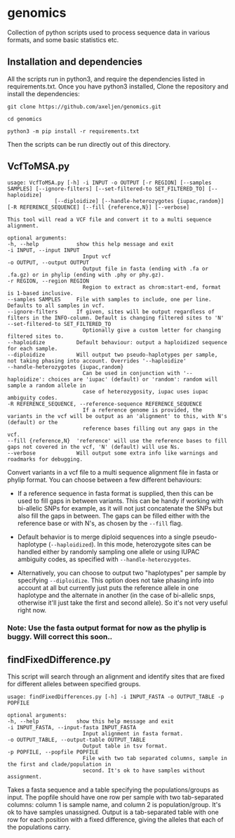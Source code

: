 # genomics
Collection of python scripts used to process sequence data in various formats, and some basic statistics etc.

## Installation and dependencies

All the scripts run in python3, and require the dependencies listed in requirements.txt. Once you have python3 installed, Clone the repository and install the dependencies:

	git clone https://github.com/axeljen/genomics.git
	
	cd genomics

	python3 -m pip install -r requirements.txt


Then the scripts can be run directly out of this directory.

## VcfToMSA.py

	usage: VcfToMSA.py [-h] -i INPUT -o OUTPUT [-r REGION] [--samples SAMPLES] [--ignore-filters] [--set-filtered-to SET_FILTERED_TO] [--haploidize]
                   [--diploidize] [--handle-heterozygotes {iupac,random}] [-R REFERENCE_SEQUENCE] [--fill {reference,N}] [--verbose]

	This tool will read a VCF file and convert it to a multi sequence alignment.

	optional arguments:
	-h, --help            show this help message and exit
	-i INPUT, --input INPUT
							Input vcf
	-o OUTPUT, --output OUTPUT
							Output file in fasta (ending with .fa or .fa.gz) or in phylip (ending with .phy or phy.gz).
	-r REGION, --region REGION
							Region to extract as chrom:start-end, format is 1-based inclusive.
	--samples SAMPLES     File with samples to include, one per line. Defaults to all samples in vcf.
	--ignore-filters      If given, sites will be output regardless of filters in the INFO-column. Default is changing filtered sites to 'N'
	--set-filtered-to SET_FILTERED_TO
							Optionally give a custom letter for changing filtered sites to.
	--haploidize          Default behaviour: output a haploidized sequence for each sample.
	--diploidize          Will output two pseudo-haplotypes per sample, not taking phasing into account. Overrides '--haploidize'
	--handle-heterozygotes {iupac,random}
							Can be used in conjunction with '--haploidize': choices are 'iupac' (default) or 'random': random will sample a random allele in
							case of heterozygosity, iupac uses iupac ambiguity codes.
	-R REFERENCE_SEQUENCE, --reference-sequence REFERENCE_SEQUENCE
							If a reference genome is provided, the variants in the vcf will be output as an 'alignment' to this, with N's (default) or the
							reference bases filling out any gaps in the vcf.
	--fill {reference,N}  'reference' will use the reference bases to fill gaps not covered in the vcf, 'N' (default) will use Ns.
	--verbose             Will output some extra info like warnings and roadmarks for debugging.

Convert variants in a vcf file to a multi sequence alignment file in fasta or phylip format. You can choose between a few different behaviours:

* If a reference sequence in fasta format is supplied, then this can be used to fill gaps in between variants. This can be handy if working with bi-allelic SNPs for example, as it will not just concatenate the SNPs but also fill the gaps in between. The gaps can be filled either with the reference base or with N's, as chosen by the `--fill` flag.

* Default behavior is to merge diploid sequences into a single pseudo-haplotype (`--haploidized`). In this mode, heterozygote sites can be handled either by randomly sampling one allele or using IUPAC ambiguity codes, as specified with `--handle-heterozygotes`.

* Alternatively, you can choose to output two "haplotypes" per sample by specifying `--diploidize`. This option does not take phasing info into account at all but currently just puts the reference allele in one haplotype and the alternate in another (in the case of bi-allelic snps, otherwise it'll just take the first and second allele). So it's not very useful right now.

### Note: Use the fasta output format for now as the phylip is buggy. Will correct this soon..


## findFixedDifference.py

This script will search through an alignment and identify sites that are fixed for different alleles between specified groups.

	usage: findFixedDifferences.py [-h] -i INPUT_FASTA -o OUTPUT_TABLE -p POPFILE

	optional arguments:
	-h, --help            show this help message and exit
	-i INPUT_FASTA, --input-fasta INPUT_FASTA
							Input alignment in fasta format.
	-o OUTPUT_TABLE, --output-table OUTPUT_TABLE
							Output table in tsv format.
	-p POPFILE, --popfile POPFILE
							File with two tab separated columns, sample in the first and clade/population in
							second. It's ok to have samples without assignment.

Takes a fasta sequence and a table specifying the populations/groups as input. The popfile should have one row per sample with two tab-separated columns: column 1 is sample name, and column 2 is population/group. It's ok to have samples unassigned. Output is a tab-separated table with one row for each position with a fixed difference, giving the alleles that each of the populations carry.


